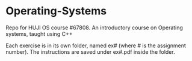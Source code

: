 # Operating-Systems
Repo for HUJI OS course #67808. An introductory course on Operating systems, taught using C++

Each exercise is in its own folder, named ex# (where # is the assignment number). The instructions are saved under ex#.pdf inside the folder.
